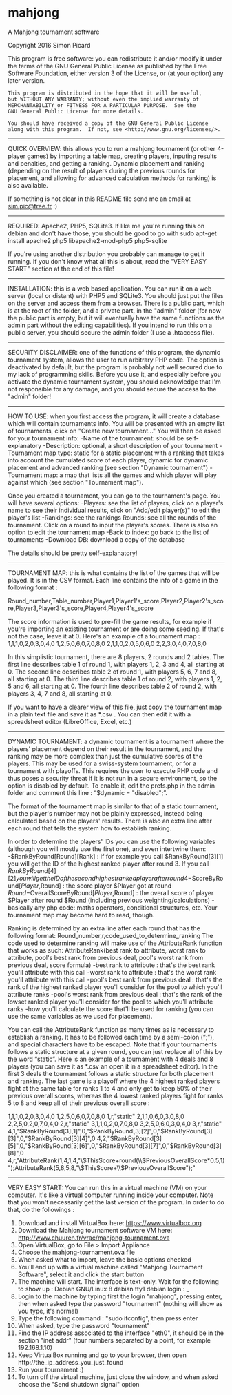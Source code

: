 # mahjong
A Mahjong tournament software

Copyright 2016 Simon Picard

This program is free software: you can redistribute it and/or modify
    it under the terms of the GNU General Public License as published by
    the Free Software Foundation, either version 3 of the License, or
    (at your option) any later version.

    This program is distributed in the hope that it will be useful,
    but WITHOUT ANY WARRANTY; without even the implied warranty of
    MERCHANTABILITY or FITNESS FOR A PARTICULAR PURPOSE.  See the
    GNU General Public License for more details.

    You should have received a copy of the GNU General Public License
    along with this program.  If not, see <http://www.gnu.org/licenses/>.

---

QUICK OVERVIEW: this allows you to run a mahjong tournament (or other 4-player games) by importing a table map, creating players, inputing results and penalties, and getting a ranking. Dynamic placement and ranking (depending on the result of players during the previous rounds for placement, and allowing for advanced calculation methods for ranking) is also available.

If something is not clear in this README file send me an email at sim.pic@free.fr :)

---

REQUIRED: Apache2, PHP5, SQLite3. If like me you're running this on debian and don't have those, you should be good to go with
sudo apt-get install apache2 php5 libapache2-mod-php5 php5-sqlite

If you're using another distribution you probably can manage to get it running. If you don't know what all this is about, read the "VERY EASY START" section at the end of this file!

---

INSTALLATION: this is a web based application. You can run it on a web server (local or distant) with PHP5 and SQLite3. You should just put the files on the server and access them from a browser. There is a public part, which is at the root of the folder, and a private part, in the "admin" folder (for now the public part is empty, but it will eventually have the same functions as the admin part without the editing capabilities). If you intend to run this on a public server, you should secure the admin folder (I use a .htaccess file).

---

SECURITY DISCLAIMER: one of the functions of this program, the dynamic tournament system, allows the user to run arbitrary PHP code. The option is deactivated by default, but the program is probably not well secured due to my lack of programming skills. Before you use it, and especially before you activate the dynamic tournament system, you should acknowledge that I'm not responsible for any damage, and you should secure the access to the "admin" folder!

---

HOW TO USE: when you first access the program, it will create a database which will contain tournaments info. You will be presented with an empty list of tournaments, click on "Create new tournament..." You will then be asked for your tournament info:
-Name of the tournament: should be self-explanatory
-Description: optional, a short description of your tournament
-Tournament map type: static for a static placement with a ranking that takes into account the cumulated score of each player, dynamic for dynamic placement and advanced ranking (see section "Dynamic tournament")
-Tournament map: a map that lists all the games and which player will play against which (see section "Tournament map").

Once you created a tournament, you can go to the tournament's page. You will have several options:
-Players: see the list of players, click on a player's name to see their individual results, click on "Add/edit player(s)" to edit the player's list
-Rankings: see the rankings
Rounds: see all the rounds of the tournament. Click on a round to input the player's scores. There is also an option to edit the tournament map
-Back to index: go back to the list of tournaments
-Download DB: download a copy of the database

The details should be pretty self-explanatory!

---

TOURNAMENT MAP: this is what contains the list of the games that will be played. It is in the CSV format. Each line contains the info of a game in the following format :

Round_number,Table_number,Player1,Player1's_score,Player2,Player2's_score,Player3,Player3's_score,Player4,Player4's_score

The score information is used to pre-fill the game results, for example if you're importing an existing tournament or are doing some seeding. If that's not the case, leave it at 0. Here's an example of a tournament map :
1,1,1,0,2,0,3,0,4,0
1,2,5,0,6,0,7,0,8,0
2,1,1,0,2,0,5,0,6,0
2,2,3,0,4,0,7,0,8,0

In this simplistic tournament, there are 8 players, 2 rounds and 2 tables.
The first line describes table 1 of round 1, with players 1, 2, 3 and 4, all starting at 0.
The second line describes table 2 of round 1, with players 5, 6, 7 and 8, all starting at 0.
The third line describes table 1 of round 2, with players 1, 2, 5 and 6, all starting at 0.
The fourth line describes table 2 of round 2, with players 3, 4, 7 and 8, all starting at 0.

If you want to have a clearer view of this file, just copy the tournament map in a plain text file and save it as *.csv . You can then edit it with a spreadsheet editor (LibreOffice, Excel, etc.)

---

DYNAMIC TOURNAMENT: a dynamic tournament is a tournament where the players' placement depend on their result in the tournament, and the ranking may be more complex than just the cumulative scores of the players. This may be used for a swiss-system tournament, or for a tournament with playoffs. This requires the user to execute PHP code and thus poses a security threat if it is not run in a secure environment, so the option is disabled by default. To enable it, edit the prefs.php in the admin folder and comment this line : “$dynamic = "disabled";”.

The format of the tournament map is similar to that of a static tournament, but the player's number may not be plainly expressed, instead being calculated based on the players' results. There is also an extra line after each round that tells the system how to establish ranking.

In order to determine the players' IDs you can use the following variables (although you will mostly use the first one), and even intertwine them:
-$RankByRound[Round][Rank] : if for example you call $RankByRound[3][1] you will get the ID of the highest ranked player after round 3. If you call $RankByRound[4][2] you will get the ID of the second highest ranked player after round 4
-$ScoreByRound[$Player,$Round] : the score player $Player got at round $Round
-$OverallScoreByRound[$Player,$Round] : the overall score of player $Player after round $Round (including previous weighting/calculations)
-basically any php code: maths operators, conditional structures, etc. Your tournament map may become hard to read, though.

Ranking is determined by an extra line after each round that has the following format:
Round_number,r,code_used_to_determine_ranking
The code used to determine ranking will make use of the AttributeRank function that works as such:
AttributeRank(best rank to attribute, worst rank to attribute, pool's best rank from previous deal, pool's worst rank from previous deal, score formula)
-best rank to attribute : that's the best rank you'll attribute with this call
-worst rank to attribute : that's the worst rank you'll attribute with this call
-pool's best rank from previous deal : that's the rank of the highest ranked player you'll consider for the pool to which you'll attribute ranks
-pool's worst rank from previous deal : that's the rank of the lowset ranked player you'll consider for the pool to which you'll attribute ranks
-how you'll calculate the score that'll be used for ranking (you can use the same variables as we used for placement).

You can call the AttributeRank function as many times as is necessary to establish a ranking. It has to be followed each time by a semi-colon (“;”), and special characters have to be escaped. Note that if your tournaments follows a static structure at a given round, you can just replace all of this by the word “static”. Here is an example of a tournament with 4 deals and 8 players (you can save it as *.csv an open it in a spreadsheet editor). In the first 3 deals the tournament follows a static structure for both placement and ranking. The last game is a playoff where the 4 highest ranked players fight at the same table for ranks 1 to 4 and only get to keep 50% of their previous overall scores, whereas the 4 lowest ranked players fight for ranks 5 to 8 and keep all of their previous overall score :

1,1,1,0,2,0,3,0,4,0
1,2,5,0,6,0,7,0,8,0
1,r,"static"
2,1,1,0,6,0,3,0,8,0
2,2,5,0,2,0,7,0,4,0
2,r,"static"
3,1,1,0,2,0,7,0,8,0
3,2,5,0,6,0,3,0,4,0
3,r,"static"
4,1,"$RankByRound[3][1]",0,"$RankByRound[3][2]",0,"$RankByRound[3][3]",0,"$RankByRound[3][4]",0
4,2,"$RankByRound[3][5]",0,"$RankByRound[3][6]",0,"$RankByRound[3][7]",0,"$RankByRound[3][8]",0
4,r,"AttributeRank(1,4,1,4,\"\\$ThisScore+round(\\$PreviousOverallScore*0.5,1)\");AttributeRank(5,8,5,8,\"\\$ThisScore+\\$PreviousOverallScore\");"

---

VERY EASY START:
You can run this in a virtual machine (VM) on your computer. It's like a virtual computer running inside your computer. Note that you won't necessarily get the last version of the program. In order to do that, do the followings :
1) Download and install VirtualBox here: https://www.virtualbox.org
2) Download the Mahjong tournament software VM here: http://www.chuuren.fr/vrac/mahjong-tournament.ova
3) Open VirtualBox, go to File > Import Appliance
4) Choose the mahjong-tournament.ova file
5) When asked what to import, leave the basic options checked
6) You'll end up with a virtual machine called "Mahjong Tournament Software", select it and click the start button
7) The machine will start. The interface is text-only. Wait for the following to show up :
Debian GNU/Linux 8 debian tty1
debian login : _
8) Login to the machine by typing first the login "mahjong", pressing enter, then when asked type the password "tournament" (nothing will show as you type, it's normal)
9) Type the following command : "sudo ifconfig", then press enter
10) When asked, type the password "tournament"
11) Find the IP address associated to the interface "eth0", it should be in the section "inet addr" (four numbers separated by a point, for example 192.168.1.10)
12) Keep VirtualBox running and go to your browser, then open http://the_ip_address_you_just_found
13) Run your tournament :)
14) To turn off the virtual machine, just close the window, and when asked choose the "Send shutdown signal" option